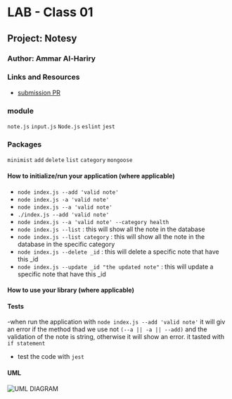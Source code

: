 
# LAB - Class 01

## Project: Notesy

### Author:  Ammar Al-Hariry

### Links and Resources

- [submission PR](https://github.com/401-advanced-javascript-ammar-hariry/Notesy/pull/8)

### module 
``note.js``
``input.js``
``Node.js``
``eslint``
``jest``

### Packages
``minimist``
``add``
``delete``
``list``
``category``
``mongoose``



#### How to initialize/run your application (where applicable)

- ``node index.js --add 'valid note'``
- ``node index.js -a 'valid note'``
- ``node index.js --a 'valid note'``
- ``./index.js --add 'valid note'``
- ``node index.js --a 'valid note' --category health`` 
- ``node index.js --list`` : this will show all the note in the database
- ``node index.js --list category`` : this will show all the note in the database in the specific category
- ``node index.js --delete _id`` : this will delete a specific note that have this _id 
- ``node index.js --update _id "the updated note"`` : this will update a specific note that have this _id 



#### How to use your library (where applicable)

#### Tests

-when run the application with ``node index.js --add 'valid note'``  it will giv an error if the method thad we use not ``(--a || -a || --add)`` and the validation of the note is string, otherwise it will show an error. it tasted with ``if statement``
- test the code with ``jest``

#### UML

![UML DIAGRAM](https://i.ibb.co/4tzrws9/whitebord-lab01.png)
